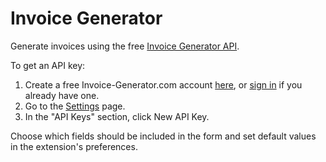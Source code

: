 # Invoice Generator

Generate invoices using the free [Invoice Generator API](https://invoice-generator.com/developers).

To get an API key:

1. Create a free Invoice-Generator.com account [here](https://invoice-generator.com/signup), or [sign in](https://invoice-generator.com/login) if you already have one.
2. Go to the [Settings](https://invoice-generator.com/app/settings) page.
3. In the "API Keys" section, click New API Key.

Choose which fields should be included in the form and set default values in the extension's preferences.
